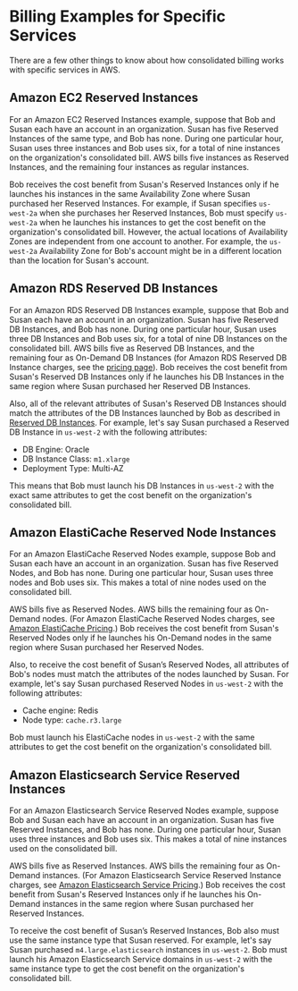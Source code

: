 # Billing Examples for Specific Services<a name="consolidatedbilling-other"></a>

There are a few other things to know about how consolidated billing works with specific services in AWS\.

## Amazon EC2 Reserved Instances<a name="consolidatedbilling-ec2"></a>

For an Amazon EC2 Reserved Instances example, suppose that Bob and Susan each have an account in an organization\. Susan has five Reserved Instances of the same type, and Bob has none\. During one particular hour, Susan uses three instances and Bob uses six, for a total of nine instances on the organization's consolidated bill\. AWS bills five instances as Reserved Instances, and the remaining four instances as regular instances\. 

Bob receives the cost benefit from Susan's Reserved Instances only if he launches his instances in the same Availability Zone where Susan purchased her Reserved Instances\. For example, if Susan specifies `us-west-2a` when she purchases her Reserved Instances, Bob must specify `us-west-2a` when he launches his instances to get the cost benefit on the organization's consolidated bill\. However, the actual locations of Availability Zones are independent from one account to another\. For example, the `us-west-2a` Availability Zone for Bob's account might be in a different location than the location for Susan's account\.

## Amazon RDS Reserved DB Instances<a name="consolidatedbilling-rds"></a>

For an Amazon RDS Reserved DB Instances example, suppose that Bob and Susan each have an account in an organization\. Susan has five Reserved DB Instances, and Bob has none\. During one particular hour, Susan uses three DB Instances and Bob uses six, for a total of nine DB Instances on the consolidated bill\. AWS bills five as Reserved DB Instances, and the remaining four as On\-Demand DB Instances \(for Amazon RDS Reserved DB Instance charges, see the [pricing page](https://aws.amazon.com/rds/pricing/)\)\. Bob receives the cost benefit from Susan's Reserved DB Instances only if he launches his DB Instances in the same region where Susan purchased her Reserved DB Instances\.

Also, all of the relevant attributes of Susan's Reserved DB Instances should match the attributes of the DB Instances launched by Bob as described in [Reserved DB Instances](https://docs.aws.amazon.com/AmazonRDS/latest/UserGuide/USER_WorkingWithReservedDBInstances.html)\. For example, let's say Susan purchased a Reserved DB Instance in `us-west-2` with the following attributes:
+ DB Engine: Oracle
+ DB Instance Class: `m1.xlarge`
+ Deployment Type: Multi\-AZ

This means that Bob must launch his DB Instances in `us-west-2` with the exact same attributes to get the cost benefit on the organization's consolidated bill\. 

## Amazon ElastiCache Reserved Node Instances<a name="consolidatedbilling-elasticache"></a>

For an Amazon ElastiCache Reserved Nodes example, suppose Bob and Susan each have an account in an organization\. Susan has five Reserved Nodes, and Bob has none\. During one particular hour, Susan uses three nodes and Bob uses six\. This makes a total of nine nodes used on the consolidated bill\. 

AWS bills five as Reserved Nodes\. AWS bills the remaining four as On\-Demand nodes\. \(For Amazon ElastiCache Reserved Nodes charges, see [Amazon ElastiCache Pricing](https://aws.amazon.com/elasticache/pricing/)\.\) Bob receives the cost benefit from Susan's Reserved Nodes only if he launches his On\-Demand nodes in the same region where Susan purchased her Reserved Nodes\.

Also, to receive the cost benefit of Susan’s Reserved Nodes, all attributes of Bob's nodes must match the attributes of the nodes launched by Susan\. For example, let's say Susan purchased Reserved Nodes in `us-west-2` with the following attributes: 
+ Cache engine: Redis
+ Node type: `cache.r3.large`

Bob must launch his ElastiCache nodes in `us-west-2` with the same attributes to get the cost benefit on the organization's consolidated bill\.

## Amazon Elasticsearch Service Reserved Instances<a name="consolidatedbilling-elastisearch"></a>

For an Amazon Elasticsearch Service Reserved Nodes example, suppose Bob and Susan each have an account in an organization\. Susan has five Reserved Instances, and Bob has none\. During one particular hour, Susan uses three instances and Bob uses six\. This makes a total of nine instances used on the consolidated bill\.

AWS bills five as Reserved Instances\. AWS bills the remaining four as On\-Demand instances\. \(For Amazon Elasticsearch Service Reserved Instance charges, see [Amazon Elasticsearch Service Pricing](https://aws.amazon.com/elasticsearch-service/pricing/)\.\) Bob receives the cost benefit from Susan's Reserved Instances only if he launches his On\-Demand instances in the same region where Susan purchased her Reserved Instances\.

To receive the cost benefit of Susan’s Reserved Instances, Bob also must use the same instance type that Susan reserved\. For example, let's say Susan purchased `m4.large.elasticsearch` instances in `us-west-2`\. Bob must launch his Amazon Elasticsearch Service domains in `us-west-2` with the same instance type to get the cost benefit on the organization's consolidated bill\.